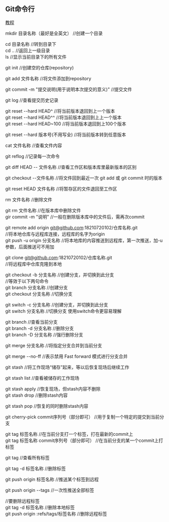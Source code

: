 ## Git命令行

[教程](https://www.liaoxuefeng.com/wiki/896043488029600)


mkdir 目录名称（最好是全英文）	//创建一个目录

cd 目录名称 	//转到目录下          
cd ..			//返回上一级目录            
ls				//显示当前目录下的所有文件                

git init   		//创建空的仓库(repository)

git add 文件名称	//将文件添加到repository

git commit -m "提交说明(用于说明本次提交的意义)"	//提交文件

git log 		//查看提交历史记录

git reset --hard HEAD^		//将当前版本退回到上一个版本             
git reset --hard HEAD^^		//将当前版本退回到上上一个版本            
git reset --hard HEAD~100	//将当前版本退回到上100个版本           

git reset --hard 版本号(不用写全)  	//将当前版本转到任意版本

cat 文件名称		//查看文件内容

git reflog		//记录每一次命令

git diff HEAD -- 文件名称	//查看工作区和版本库里最新版本的区别

git checkout --文件名称		//将文件回到最近一次 git add 或 git commit 时的版本

git reset HEAD 文件名称		//将暂存区的文件退回至工作区

rm 文件名称			//删除文件

git rm 文件名称			//在版本库中删除文件                
gir commit -m "说明"	//一般在删除版本库中的文件后，需再次commit

git remote add origin git@github.com:18210720102/仓库名称.git      
//将本地仓库与远程库连接，远程库的名字为origin             
git push -u origin 分支名称 	//将本地库的内容推送到远程库，第一次推送，加-u参数，后面推送可不用加

git clone git@github.com:18210720102/仓库名称.git              
//将远程库中仓库克隆到本地

git checkout -b 分支名称		//创建分支，并切换到此分支                    
//等效于以下两句命令            
git branch 分支名称		//创建分支               
git checkout 分支名称	//切换分支    

git switch -c 分支名称		//创建分支，并切换到此分支                  
git switch 分支名称		//切换分支		使用switch命令更容易理解


git branch			//查看当前分支              
git branch -d 分支名称 		//删除分支            
git branch -D 分支名称		//强行删除分支 

git merge 分支名称		//将指定分支合并到当前分支

git merge --no-ff		//表示禁用 Fast forward 模式进行分支合并

git stash 		//将工作现场“储存”起来，等以后恢复现场后继续工作

git stash list  //查看被储存的工作现场

git stash apply 	//恢复现场，但stash内容不删除                     
git stash drop  	//删除stash内容

git stash pop 		//恢复的同时删除stash内容

git cherry-pick commit序列号（部分即可）	//用于复制一个特定的提交到当前分支

git tag 标签名称		//在当前分支打一个标签，打在最新的commit上                 
git tag 标签名称 commit序列号（部分即可）		//在当前分支的某一个commit上打标签

git tag 		//查看所有标签

git tag -d 标签名称		//删除标签

git push origin 标签名称	//推送某个标签到远程

git push origin --tags		//一次性推送全部标签

//要删除远程标签             
git tag -d 标签名称						//删除本地标签            
git push origin :refs/tags/标签名称		//删除远程标签       

























